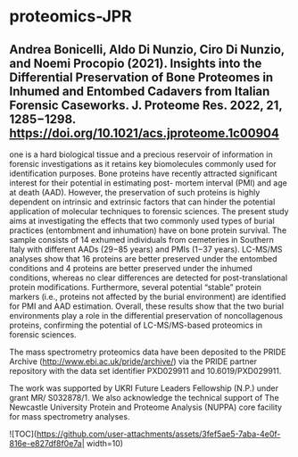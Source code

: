 # proteomics-JPR

## Andrea Bonicelli, Aldo Di Nunzio, Ciro Di Nunzio, and Noemi Procopio (2021). Insights into the Differential Preservation of Bone Proteomes in Inhumed and Entombed Cadavers from Italian Forensic Caseworks. J. Proteome Res. 2022, 21, 1285−1298. https://doi.org/10.1021/acs.jproteome.1c00904

one is a hard biological tissue and a precious reservoir of information in forensic investigations as it retains key biomolecules commonly used for identification purposes. Bone proteins have recently
attracted significant interest for their potential in estimating post- mortem interval (PMI) and age at death (AAD). However, the preservation of such proteins is highly dependent on intrinsic and extrinsic factors that can hinder the potential application of molecular techniques to forensic sciences. The present study aims at investigating the effects that two commonly used types of burial practices (entombment and inhumation) have on bone protein survival. The sample consists of 14 exhumed individuals from cemeteries in Southern Italy with different AADs (29−85 years) and PMIs (1−37 years). LC-MS/MS analyses show that 16 proteins are better preserved under the entombed conditions and 4 proteins are better preserved under the inhumed conditions, whereas no clear differences are detected for post-translational protein modifications. Furthermore, several potential “stable” protein markers (i.e., proteins not affected by the burial environment) are identified for PMI and AAD estimation. Overall, these results show that the two burial environments play a role in the differential preservation of noncollagenous proteins, confirming the potential of LC-MS/MS-based proteomics in forensic sciences.

The mass spectrometry proteomics data have been deposited to the PRIDE Archive (http://www.ebi.ac.uk/pride/archive/) via the PRIDE partner repository with the data set identifier PXD029911 and 10.6019/PXD029911.

The work was supported by UKRI Future Leaders Fellowship (N.P.) under grant MR/ S032878/1. We also acknowledge the technical support of The Newcastle University Protein and Proteome Analysis (NUPPA) core facility for mass spectrometry analyses.

![TOC](https://github.com/user-attachments/assets/3fef5ae5-7aba-4e0f-816e-e827df8f0e7a| width=10)
